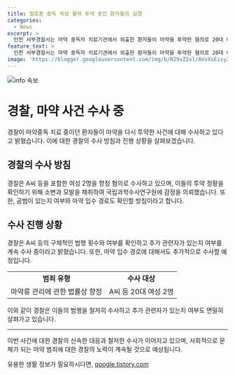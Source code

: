 ```yaml
---
title: 필로폰 중독 옥상 몰래 투약 중인 환자들의 심경
categories:
  - News
excerpt: >
  인천 서부경찰서는 마약 중독자 치료기관에서 외출한 환자들이 마약을 투약한 혐의로 20대 여성 2명을 수사 중이다. 경찰은 투약 정황을 확인하기 위해 소변과 모발을 채취하고, 공범과 마약 입수 경로를 조사할 방침이다. 또한, 구체적인 범행 횟수와 추가 관련자 여부도 수사 중이라고 전했다.
feature_text: >
  인천 서부경찰서는 마약 중독자 치료기관에서 외출한 환자들이 마약을 투약한 혐의로 20대 여성 2명을 수사 중이다. 경찰은 투약 정황을 확인하기 위해 소변과 모발을 채취하고, 공범과 마약 입수 경로를 조사할 방침이다. 또한, 구체적인 범행 횟수와 추가 관련자 여부도 수사 중이라고 전했다.
image: 'https://blogger.googleusercontent.com/img/b/R29vZ2xl/AVvXsEixyZcFfHzMRdzZMjFBmAUKJYCLCGyLL1o632UiGVXcaFdKo_bkvkuCioo0uUKlGfBVcT3P84aROyZIXSBEx3Aw5nCQ3pTgDom1WDC4m8eifvWiAmWEEVb4x6G_l8C0QH225ldMjyaFvpxGEBGNO37VmDTDMHGhJPq73UglMfDca1-0aw/s1600/blogspot.png'
---
```


<p><img src="https://blogger.googleusercontent.com/img/b/R29vZ2xl/AVvXsEixyZcFfHzMRdzZMjFBmAUKJYCLCGyLL1o632UiGVXcaFdKo_bkvkuCioo0uUKlGfBVcT3P84aROyZIXSBEx3Aw5nCQ3pTgDom1WDC4m8eifvWiAmWEEVb4x6G_l8C0QH225ldMjyaFvpxGEBGNO37VmDTDMHGhJPq73UglMfDca1-0aw/s1600/blogspot.png" alt="info 속보" /></p>

<h1 data-ke-size="size26">경찰, 마약 사건 수사 중</h1>

<p data-ke-size="size16">경찰이 마약중독 치료 중이던 환자들이 마약을 다시 투약한 사건에 대해 수사하고 있다고 밝혔습니다. 이에 대한 경찰의 수사 방침과 진행 상황을 살펴보겠습니다.</p>

<h2 data-ke-size="size24">경찰의 수사 방침</h2>

<p data-ke-size="size16">경찰은 A씨 등을 포함한 여성 2명을 향정 혐의로 수사하고 있으며, 이들의 투약 정황을 확인하기 위해 소변과 모발을 채취하여 국립과학수사연구원에 감정을 의뢰했습니다. 또한, 공범이 있는지 여부와 마약 입수 경로도 확인할 방침이라고 합니다.</p>

<h2 data-ke-size="size24">수사 진행 상황</h2>

<p data-ke-size="size16">경찰은 A씨 등의 구체적인 범행 횟수와 여부를 확인하고 추가 관련자가 있는지 여부를 계속 수사 중이라고 밝혔습니다. 또한, 마약 입수 경로에 대해서도 추가적으로 수사할 예정입니다.</p>

<table>
  <tr>
    <td style="text-align: center; height: 17px;"><b>범죄 유형</b></td>
    <td style="text-align: center; height: 17px;"><b>수사 대상</b></td>
  </tr>
  <tr>
    <td style="text-align: center; height: 17px;">마약류 관리에 관한 법률상 향정</td>
    <td style="text-align: center; height: 17px;">A씨 등 20대 여성 2명</td>
  </tr>
</table>

<p data-ke-size="size16">이와 같이 경찰은 이들의 범행을 철저히 수사하고 추가 관련자가 있는지 여부도 면밀히 살펴가고 있습니다.</p>

<hr>

<p data-ke-size="size16">이번 사건에 대한 경찰의 신속한 대응과 철저한 수사가 이어지고 있으며, 사회적으로 문제가 되는 마약 범죄에 대한 경찰의 노력이 계속될 것으로 예상됩니다.</p>
유용한 생활 정보가 필요하시다면, <a href="https://qoogle.tistory.com" rel="dofollow">qoogle.tistory.com</a>


